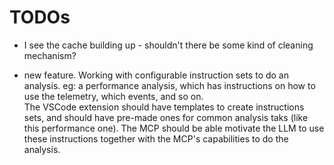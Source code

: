 # TODOs

- I see the cache building up - shouldn't there be some kind of cleaning mechanism?

- new feature.  Working with configurable instruction sets to do an analysis.
  eg: a performance analysis, which has instructions on how to use the telemetry, which events, and so on.  
  The VSCode extension should have templates to create instructions sets, and should have pre-made ones for common analysis taks (like this performance one).
  The MCP should be able motivate the LLM to use these instructions together with the MCP's capabilities to do the analysis.